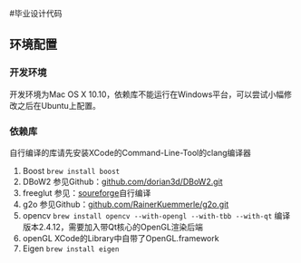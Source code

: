 #毕业设计代码

## 环境配置

### 开发环境
开发环境为Mac OS X 10.10，依赖库不能运行在Windows平台，可以尝试小幅修改之后在Ubuntu上配置。

### 依赖库

自行编译的库请先安装XCode的Command-Line-Tool的clang编译器

1. Boost
    ```brew install boost```
2. DBoW2
    参见Github：[github.com/dorian3d/DBoW2.git](https://github.com/dorian3d/DBoW2)
3. freeglut
    参见：[soureforge](http://freeglut.sourceforge.net/)自行编译
4. g2o
    参见Github：[github.com/RainerKuemmerle/g2o.git](https://github.com/RainerKuemmerle/g2o)
5. opencv
    ```brew install opencv --with-opengl --with-tbb --with-qt```
    编译版本2.4.12，需要加入带Qt核心的OpenGL渲染后端
6. openGL
    XCode的Library中自带了OpenGL.framework
7. Eigen
    ```brew install eigen```